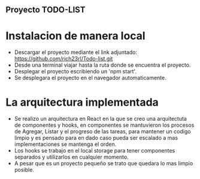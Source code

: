## Proyecto TODO-LIST

# Instalacion de manera local

- Descargar el proyecto mediante el link adjuntado: https://github.com/rich23rl/Todo-list.git 
- Desde una terminal viajar hasta la ruta donde se encuentra el proyecto.
- Desplegar el proyecto escribiendo un 'npm start'.
- Se desplegara el proyecto en el navegador automaticamente.

# La arquitectura implementada 

- Se realizo un arquitectura en React en la que se creo una arquitectuta de componentes y hooks, en componentes se mantuvieron los procesos de Agregar, Listar y el progreso de las tareas, para mantener un codigo limpio y es pensado para en dado caso pueda ser escalado a mas implementaciones se mantenga el orden. 
- Los hooks se trabajo en el local storage para tener componentes separados y utilizarlos en cualquier momento. 
- A pesar que es un proyecto pequeño se trato que quedara lo mas limpio posible. 

